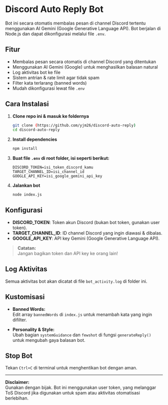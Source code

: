 # Discord Auto Reply Bot

Bot ini secara otomatis membalas pesan di channel Discord tertentu menggunakan AI Gemini (Google Generative Language API). Bot berjalan di Node.js dan dapat dikonfigurasi melalui file `.env`.

## Fitur

- Membalas pesan secara otomatis di channel Discord yang ditentukan
- Menggunakan AI Gemini (Google) untuk menghasilkan balasan natural
- Log aktivitas bot ke file
- Sistem antrian & rate limit agar tidak spam
- Filter kata terlarang (banned words)
- Mudah dikonfigurasi lewat file `.env`

## Cara Instalasi

1. **Clone repo ini & masuk ke foldernya**
    ```bash
    git clone (https://github.com/yjm26/discord-auto-reply)
    cd discord-auto-reply
    ```

2. **Install dependencies**
    ```bash
    npm install
    ```

3. **Buat file `.env` di root folder, isi seperti berikut:**
    ```
    DISCORD_TOKEN=isi_token_discord_kamu
    TARGET_CHANNEL_ID=isi_channel_id
    GOOGLE_API_KEY=isi_google_gemini_api_key
    ```

4. **Jalankan bot**
    ```bash
    node index.js
    ```

## Konfigurasi

- **DISCORD_TOKEN**: Token akun Discord (bukan bot token, gunakan user token).
- **TARGET_CHANNEL_ID**: ID channel Discord yang ingin diawasi & dibalas.
- **GOOGLE_API_KEY**: API key Gemini (Google Generative Language API).

> **Catatan:**  
> Jangan bagikan token dan API key ke orang lain!

## Log Aktivitas

Semua aktivitas bot akan dicatat di file `bot_activity.log` di folder ini.

## Kustomisasi

- **Banned Words:**  
  Edit array `bannedWords` di `index.js` untuk menambah kata yang ingin difilter.

- **Personality & Style:**  
  Ubah bagian `systemGuidance` dan `fewshot` di fungsi `generateReply()` untuk mengubah gaya balasan bot.

## Stop Bot

Tekan `Ctrl+C` di terminal untuk menghentikan bot dengan aman.

---

**Disclaimer:**  
Gunakan dengan bijak. Bot ini menggunakan user token, yang melanggar ToS Discord jika digunakan untuk spam atau aktivitas otomatisasi berlebihan.
